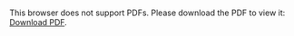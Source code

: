 <object data="https://harshgadodia.com/harshgadodia-resume.pdf" type="application/pdf" width="700px" height="700px">
    <embed src="https://harshgadodia.com/harshgadodia-resume.pdf"">
        <p>This browser does not support PDFs. Please download the PDF to view it: <a href="https://harshgadodia.com/harshgadodia-resume.pdf">Download PDF</a>.</p>
    </embed>
</object>